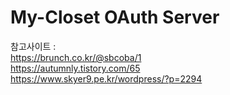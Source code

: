 My-Closet OAuth Server
====

참고사이트 :   
https://brunch.co.kr/@sbcoba/1  
https://autumnly.tistory.com/65  
https://www.skyer9.pe.kr/wordpress/?p=2294
